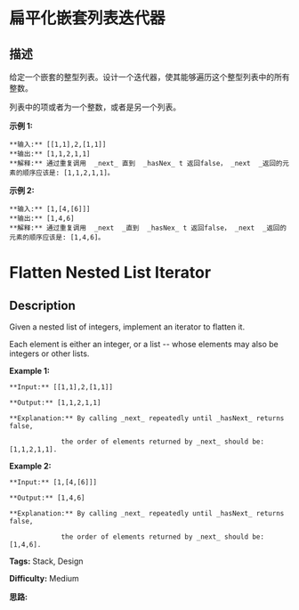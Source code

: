 # 扁平化嵌套列表迭代器

## 描述

给定一个嵌套的整型列表。设计一个迭代器，使其能够遍历这个整型列表中的所有整数。

列表中的项或者为一个整数，或者是另一个列表。

**示例 1:**

    
    
    **输入:** [[1,1],2,[1,1]]
    **输出:** [1,1,2,1,1]
    **解释:** 通过重复调用  _next_ 直到  _hasNex_ t 返回false， _next  _返回的元素的顺序应该是: [1,1,2,1,1]。

**示例 2:**

    
    
    **输入:** [1,[4,[6]]]
    **输出:** [1,4,6]
    **解释:** 通过重复调用  _next  _直到  _hasNex_ t 返回false， _next  _返回的元素的顺序应该是: [1,4,6]。
    



# Flatten Nested List Iterator

## Description



Given a nested list of integers, implement an iterator to flatten it.

Each element is either an integer, or a list -- whose elements may also be integers or other lists.

**Example 1:**

    
    
    **Input:** [[1,1],2,[1,1]]
    **Output:** [1,1,2,1,1]
    **Explanation:** By calling _next_ repeatedly until _hasNext_ returns false, 
                 the order of elements returned by _next_ should be: [1,1,2,1,1].

**Example 2:**

    
    
    **Input:** [1,[4,[6]]]
    **Output:** [1,4,6]
    **Explanation:** By calling _next_ repeatedly until _hasNext_ returns false, 
                 the order of elements returned by _next_ should be: [1,4,6].
    


**Tags:** Stack, Design

**Difficulty:** Medium

**思路:**
